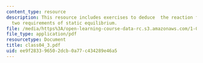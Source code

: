 ```yaml
---
content_type: resource
description: This resource includes exercises to deduce  the reaction forces from
  two requirements of static equilibrium.
file: /media/https%3A/open-learning-course-data-rc.s3.amazonaws.com/1-050-solid-mechanics-fall-2004/ee9f283396502dcb0a77c434289e46a5_class04_3.pdf
file_type: application/pdf
resourcetype: Document
title: class04_3.pdf
uid: ee9f2833-9650-2dcb-0a77-c434289e46a5
---
```

